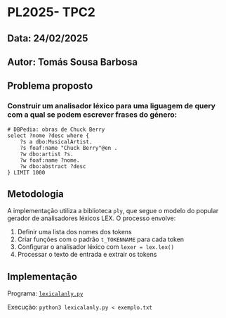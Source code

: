 # **PL2025- TPC2**

## **Data:** 24/02/2025 

## **Autor:** Tomás Sousa Barbosa

## **Problema proposto**

### Construir um analisador léxico para uma liguagem de query com a qual se podem escrever frases do género:

```
# DBPedia: obras de Chuck Berry
select ?nome ?desc where {
	?s a dbo:MusicalArtist.
	?s foaf:name "Chuck Berry"@en .
	?w dbo:artist ?s.
	?w foaf:name ?nome.
	?w dbo:abstract ?desc
} LIMIT 1000
```


## Metodologia

A implementação utiliza a biblioteca `ply`, que segue o modelo do popular gerador de analisadores léxicos LEX. O processo envolve:
1. Definir uma lista dos nomes dos tokens
2. Criar funções com o padrão `t_TOKENNAME` para cada token
3. Configurar o analisador léxico com `lexer = lex.lex()`
4. Processar o texto de entrada e extrair os tokens

## **Implementação**
 
Programa: [`lexicalanly.py`]()

Execução: `python3 lexicalanly.py < exemplo.txt`


